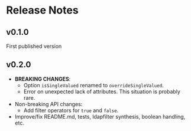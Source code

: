 # Release Notes

## v0.1.0

First published version

## v0.2.0

- **BREAKING CHANGES**:
  - Option `isSingleValued` renamed to `overrideSingleValued`.
  - Error on unexpected lack of attributes. This situation is probably rare.
- Non-breaking API changes:
  - Add filter operators for `true` and `false`.
- Improve/fix README.md, tests, ldapfilter synthesis, boolean handling, etc.
